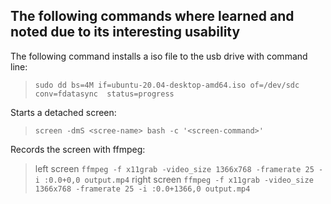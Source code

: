 ## The following commands where learned and noted due to its interesting usability

The following command installs a iso file to the usb drive with command line:
> ```sudo dd bs=4M if=ubuntu-20.04-desktop-amd64.iso of=/dev/sdc conv=fdatasync  status=progress```

Starts a detached screen:
> ```screen -dmS <scree-name> bash -c '<screen-command>'```

Records the screen with ffmpeg:
> left screen ```ffmpeg -f x11grab -video_size 1366x768 -framerate 25 -i :0.0+0,0 output.mp4```
> right screen ```ffmpeg -f x11grab -video_size 1366x768 -framerate 25 -i :0.0+1366,0 output.mp4```

